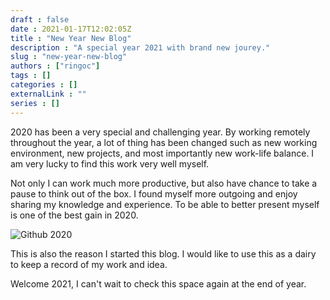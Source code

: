 ```yaml
---
draft : false
date : 2021-01-17T12:02:05Z
title : "New Year New Blog"
description : "A special year 2021 with brand new jourey."
slug : "new-year-new-blog"
authors : ["ringoc"]
tags : []
categories : []
externalLink : ""
series : []
---
```

2020 has been a very special and challenging year. By working remotely throughout the year, a lot of thing has been changed such as new working environment, new projects, and most importantly new work-life balance.
I am very lucky to find this work very well myself. 

Not only I can work much more productive, but also have chance to take a pause to think out of the box. I found myself more outgoing and enjoy sharing my knowledge and experience. To be able to better present myself is one of the best gain in 2020. 

![Github 2020](../../images/github-2020.png)

This is also the reason I started this blog. I would like to use this as a dairy to keep a record of my work and idea. 

Welcome 2021, I can't wait to check this space again at the end of year. 
